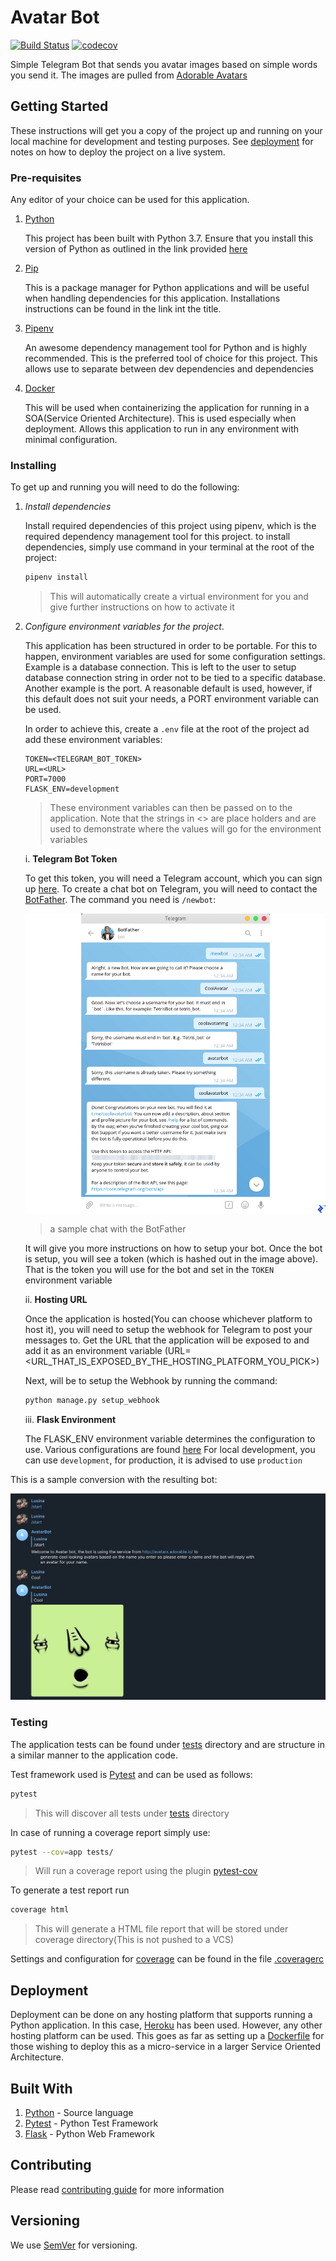 # Avatar Bot

[![Build Status](https://travis-ci.org/BrianLusina/avatar-bot.svg?branch=develop)](https://travis-ci.org/BrianLusina/avatar-bot)
[![codecov](https://codecov.io/gh/BrianLusina/avatar-bot/branch/develop/graph/badge.svg)](https://codecov.io/gh/BrianLusina/avatar-bot)

Simple Telegram Bot that sends you avatar images based on simple words you send it. The images are pulled from [Adorable Avatars](http://avatars.adorable.io/)

## Getting Started

These instructions will get you a copy of the project up and running on your local machine for development and testing 
purposes. 
See [deployment](./README.md#Deployment) for notes on how to deploy the project on a live system.


### Pre-requisites

Any editor of your choice can be used for this application.

1. [Python](https://www.python.org)

   This project has been built with Python 3.7. Ensure that you install this version of Python as outlined in the 
   link provided [here](https://www.python.org/downloads/)

2. [Pip](https://pip.pypa.io/en/stable/)
    
   This is a package manager for Python applications and will be useful when handling dependencies
   for this application. Installations instructions can be found in the link int the title.

3. [Pipenv](https://pipenv.readthedocs.io/en/latest/)

   An awesome dependency management tool for Python and is highly recommended. This is the preferred 
   tool of choice for this project. This allows use to separate between dev dependencies and dependencies
    
4. [Docker](https://www.docker.com/)
    
   This will be used when containerizing the application for running in a SOA(Service Oriented Architecture). This is
   used especially when deployment. Allows this application to run in any environment with minimal configuration.

### Installing

To get up and running you will need to do the following:

1. _Install dependencies_
   
   Install required dependencies of this project using pipenv, which is the required dependency management tool
   for this project. to install dependencies, simply use command in your terminal at the root of the project:
   
   ```bash
   pipenv install
   ```
   
   > This will automatically create a virtual environment for you and give further instructions on how to activate it

2. _Configure environment variables for the project_.
   
   This application has been structured in order to be portable. For this to happen, environment variables are used for some
   configuration settings. Example is a database connection. This is left to the user to setup database connection string
   in order not to be tied to a specific database. Another example is the port. A reasonable default is used, however, if 
   this default does not suit your needs, a PORT environment variable can be used. 
   
   In order to achieve this, create a `.env` file at the root of the project ad add these environment variables:
   
   ```.dotenv
   TOKEN=<TELEGRAM_BOT_TOKEN>
   URL=<URL>
   PORT=7000
   FLASK_ENV=development
   ``` 
   > These environment variables can then be passed on to the application. Note that the strings in <> are place holders
   > and are used to demonstrate where the values will go for the environment variables
   
   i. __Telegram Bot Token__
    
    To get this token, you will need a Telegram account, which you can sign up [here](https://telegram.org/). To create a chat
    bot on Telegram, you will need to contact the [BotFather](https://telegram.me/BotFather). The command you need is `/newbot`:
    
    ![botfather](./art/botfather.png)
    > a sample chat with the BotFather
    
    It will give you more instructions on how to setup your bot. Once the bot is setup, you will see a token (which is hashed out
    in the image above). That is the token you will use for the bot and set in the `TOKEN` environment variable
    
   ii. __Hosting URL__
     
    Once the application is hosted(You can choose whichever platform to host it), you will need to setup the webhook 
    for Telegram to post your messages to. Get the URL that the application will be exposed to and add it as an environment
    variable (URL=<URL_THAT_IS_EXPOSED_BY_THE_HOSTING_PLATFORM_YOU_PICK>) 
    
    Next, will be to setup the Webhook by running the command:
    
    ``` bash
    python manage.py setup_webhook
    ```  
   
   iii. __Flask Environment__
    
    The FLASK_ENV environment variable determines the configuration to use. Various configurations are found [here](./app/config.py)
    For local development, you can use `development`, for production, it is advised to use `production`

This is a sample conversion with the resulting bot:

![avatar bot](./art/avatar-bot.png)


### Testing

The application tests can be found under [tests](./tests) directory and are structure in a similar manner to the application
code.

Test framework used is [Pytest](https://pytest.org/) and can be used as follows:

```bash
pytest
```
> This will discover all tests under [tests](./tests) directory

In case of running a coverage report simply use:

```bash
pytest --cov=app tests/
```
> Will run a coverage report using the plugin [pytest-cov](https://github.com/pytest-dev/pytest-cov)

To generate a test report run

```bash
coverage html
```
> This will generate a HTML file report that will be stored under coverage directory(This is not pushed to a VCS)

Settings and configuration for [coverage](https://coverage.readthedocs.io) can be found in the file [.coveragerc](./.coveragerc)

## Deployment

Deployment can be done on any hosting platform that supports running a Python application. In this case, [Heroku](https://www.heroku.com/) has been used.
However, any other hosting platform can be used. This goes as far as setting up a [Dockerfile](./Dockerfile) for those wishing
to deploy this as a micro-service in a larger Service Oriented Architecture.

## Built With

1. [Python](https://www.python.org/) - Source language
2. [Pytest](https://pytest.org/) - Python Test Framework
3. [Flask](http://flask.pocoo.org/) - Python Web Framework

## Contributing

Please read [contributing guide](./.github/CONTRIBUTING.md) for more information

## Versioning

We use [SemVer](https://semver) for versioning.
